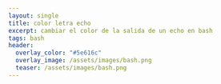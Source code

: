 ```yaml
---
layout: single
title: color letra echo
excerpt: cambiar el color de la salida de un echo en bash
tags: bash
header:
  overlay_color: "#5e616c"
  overlay_image: /assets/images/bash.png
  teaser: /assets/images/bash.png
---
```


<script src="https://gist.github.com/crakernano/1423207c8abcd8a2e11b01f8b26d1ac6.js"></script>